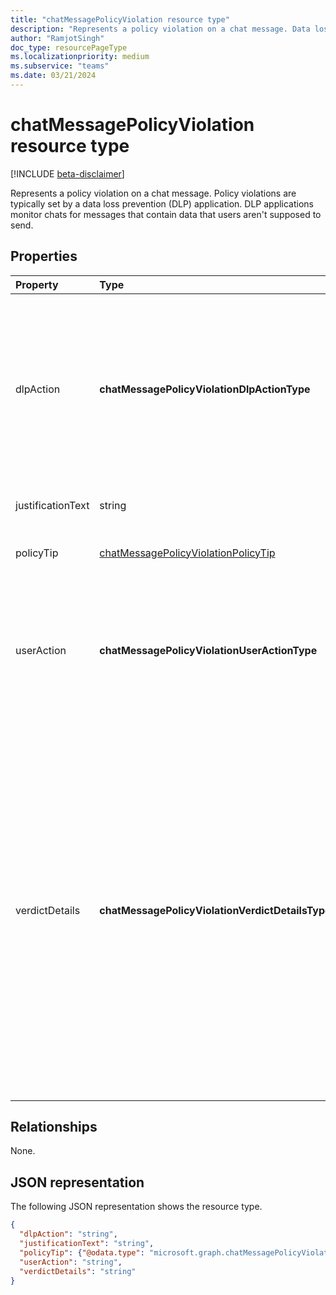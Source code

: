 ```yaml
---
title: "chatMessagePolicyViolation resource type"
description: "Represents a policy violation on a chat message. Data loss prevention (DLP) applications typically set policy violations."
author: "RamjotSingh"
doc_type: resourcePageType
ms.localizationpriority: medium
ms.subservice: "teams"
ms.date: 03/21/2024
---
```

# chatMessagePolicyViolation resource type

[!INCLUDE [beta-disclaimer](../../includes/beta-disclaimer.md)]

Represents a policy violation on a chat message. Policy violations are typically set by a data loss prevention (DLP) application. DLP applications monitor chats for messages that contain data that users aren't supposed to send.

## Properties

| Property   | Type |Description|
|:---------------|:--------|:----------|
|dlpAction|**chatMessagePolicyViolationDlpActionType**|The action taken by the DLP provider on the message with sensitive content. Supported values are: <li>None</li><li>NotifySender -- Inform the sender of the violation but allow readers to read the message.</li><li>BlockAccess -- Block readers from reading the message.</li><li>BlockAccessExternal -- Block users outside the organization from reading the message, while allowing users within the organization to read the message.</li>|
|justificationText|string|Justification text provided by the sender of the message when overriding a policy violation.|
|policyTip|[chatMessagePolicyViolationPolicyTip](chatmessagepolicyviolationpolicytip.md)|Information to display to the message sender about why the message was flagged as a violation. |
|userAction|**chatMessagePolicyViolationUserActionType**|Indicates the action taken by the user on a message blocked by the DLP provider. Supported values are: <li>None</li><li>Override</li><li>ReportFalsePositive</li>When the DLP provider is updating the message for blocking sensitive content, userAction isn't required.|
|verdictDetails|**chatMessagePolicyViolationVerdictDetailsType**|Indicates what actions the sender may take in response to the policy violation. Supported values are: <li>None</li><li>AllowFalsePositiveOverride -- Allows the sender to declare the policyViolation to be an error in the DLP app and its rules, and allow readers to see the message again if it was hidden by dlpAction.</li><li>AllowOverrideWithoutJustification -- Allows the sender to override the DLP violation and allow readers to see the message again if the dlpAction hides it, without needing to provide an explanation for doing so. </li><li>AllowOverrideWithJustification -- Allows the sender to override the DLP violation and allow readers to see the message again if the dlpAction hides it, after providing an explanation for doing so.</li>AllowOverrideWithoutJustification and AllowOverrideWithJustification are mutually exclusive.|


## Relationships
None.

## JSON representation

The following JSON representation shows the resource type.

<!-- {
  "blockType": "resource",
  "optionalProperties": [
    "userAction",
    "justificationText"
  ],
  "@odata.type": "microsoft.graph.chatMessagePolicyViolation"
}-->

```json
{
  "dlpAction": "string",
  "justificationText": "string",
  "policyTip": {"@odata.type": "microsoft.graph.chatMessagePolicyViolationPolicyTip"},
  "userAction": "string",
  "verdictDetails": "string"
}
```

<!-- uuid: 8fcb5dbc-d5aa-4681-8e31-b001d5168d79
2015-10-25 14:57:30 UTC -->
<!-- {
  "type": "#page.annotation",
  "description": "chat message policy violation resource",
  "keywords": "",
  "section": "documentation",
  "tocPath": ""
}-->
